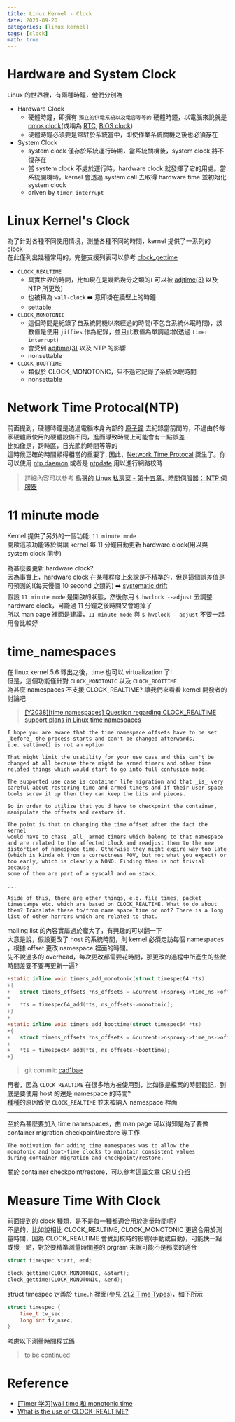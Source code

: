 ```yaml
---
title: Linux Kernel - Clock
date: 2021-09-20
categories: [linux kernel]
tags: [clock]
math: true
---
```


# Hardware and System Clock
Linux 的世界裡，有兩種時鐘，他們分別為

- Hardware Clock
  - 硬體時鐘，即擁有 `獨立的供電系統以及電容等等的` 硬體時鐘，以電腦來說就是 [cmos clock](https://wiki.osdev.org/CMOS#The_Real-Time_Clock)(或稱為 [RTC](https://en.wikipedia.org/wiki/Real-time_clock), [BIOS clock](https://en.wikipedia.org/wiki/BIOS))
  - 硬體時鐘必須要是常駐於系統當中，即使作業系統關機之後也必須存在
- System Clock
  - system clock 僅存於系統運行時期，當系統關機後，system clock 將不復存在
  - 當 system clock 不處於運行時，hardware clock 就發揮了它的用處。當系統開機時，kernel 會透過 system call 去取得 hardware time 並初始化 system clock
  - driven by `timer interrupt`

# Linux Kernel's Clock
為了針對各種不同使用情境，測量各種不同的時間，kernel 提供了一系列的 clock\
在此僅列出幾種常用的，完整支援列表可以參考 [clock_gettime](https://man7.org/linux/man-pages/man2/clock_gettime.2.html)

- `CLOCK_REALTIME`
  - 真實世界的時間，比如現在是幾點幾分之類的( 可以被 [adjtime(3)](https://man7.org/linux/man-pages/man3/adjtime.3.html) 以及 NTP 所更改)
  - 也被稱為 `wall-clock` :arrow_right: 意即掛在牆壁上的時鐘
  - settable
- `CLOCK_MONOTONIC`
  - 這個時間是紀錄了自系統開機以來經過的時間(不包含系統休眠時間)，該數值是使用 `jiffies` 作為紀錄，並且此數值為單調遞增(透過 `timer interrupt`)
  - 會受到 [adjtime(3)](https://man7.org/linux/man-pages/man3/adjtime.3.html) 以及 NTP 的影響
  - nonsettable
- `CLOCK_BOOTTIME`
  - 類似於 CLOCK_MONOTONIC，只不過它記錄了系統休眠時間
  - nonsettable

# Network Time Protocal(NTP)
前面提到，硬體時鐘是透過電腦本身內部的 [原子鐘](https://en.wikipedia.org/wiki/Atomic_clock) 去紀錄當前間的，不過由於每家硬體廠使用的硬體設備不同，進而導致時間上可能會有一點誤差\
比如像是，跨時區，日光節約時間等等的\
這時候正確的時間顯得相當的重要了, 因此，[Network Time Protocal](http://www.ntp.org/) 誕生了。你可以使用 [ntp daemon](https://en.wikipedia.org/wiki/Ntpd) 或者是 [ntpdate](https://linux.die.net/man/8/ntpdate) 用以進行網路校時

> 詳細內容可以參考 [鳥哥的 Linux 私房菜 - 第十五章、時間伺服器： NTP 伺服器](http://linux.vbird.org/linux_server/0440ntp.php)

# 11 minute mode
Kernel 提供了另外的一個功能: `11 minute mode`\
開啟這項功能等於說讓 kernel 每 11 分鐘自動更新 hardware clock(用以與 system clock 同步)

為甚麼要更新 hardware clock?\
因為事實上，hardware clock 在某種程度上來說是不精準的，但是這個誤差值是可預測的!(每天慢個 10 second 之類的) :arrow_right: [systematic drift](https://en.wikipedia.org/wiki/Observational_error)\
假設 `11 minute mode` 是開啟的狀態，然後你用 `$ hwclock --adjust` 去調整 hardware clock，可能過 11 分鐘之後時間又會跑掉了\
所以 man page 裡面是建議，`11 minute mode` 與 `$ hwclock --adjust` 不要一起用會比較好

# time_namespaces
在 linux kernel 5.6 釋出之後，time 也可以 virtualization 了!\
但是，這個功能僅針對 `CLOCK_MONOTONIC` 以及 `CLOCK_BOOTTIME`\
為甚麼 namespaces 不支援 CLOCK_REALTIME? 讓我們來看看 kernel 開發者的討論吧

> [[Y2038][time namespaces] Question regarding CLOCK_REALTIME support plans in Linux time namespaces](https://lore.kernel.org/lkml/20201114102503.GB1000@bug/T/)

```
I hope you are aware that the time namespace offsets have to be set
_before_ the process starts and can't be changed afterwards,
i.e. settime() is not an option.

That might limit the usability for your use case and this can't be
changed at all because there might be armed timers and other time
related things which would start to go into full confusion mode.

The supported use case is container life migration and that _is_ very
careful about restoring time and armed timers and if their user space
tools screw it up then they can keep the bits and pieces.

So in order to utilize that you'd have to checkpoint the container,
manipulate the offsets and restore it.

The point is that on changing the time offset after the fact the kernel
would have to chase _all_ armed timers which belong to that namespace
and are related to the affected clock and readjust them to the new
distortion of namespace time. Otherwise they might expire way too late
(which is kinda ok from a correctness POV, but not what you expect) or
too early, which is clearly a NONO. Finding them is not trivial because
some of them are part of a syscall and on stack.

...

Aside of this, there are other things, e.g. file times, packet
timestamps etc. which are based on CLOCK_REALTIME. What to do about
them? Translate these to/from name space time or not? There is a long
list of other horrors which are related to that.
```

mailing list 的內容實屬過於龐大了，有興趣的可以翻一下\
大意是說，假設更改了 host 的系統時間，則 kernel 必須走訪每個 namespaces ，根據 offset 更改 namespace 裡面的時間。\
先不說過多的 overhead，每次更改都需要花時間，那更改的過程中所產生的些微時間差要不要再更新一遍?

```c
+static inline void timens_add_monotonic(struct timespec64 *ts)
+{
+	struct timens_offsets *ns_offsets = &current->nsproxy->time_ns->offsets;
+
+	*ts = timespec64_add(*ts, ns_offsets->monotonic);
+}
+
+static inline void timens_add_boottime(struct timespec64 *ts)
+{
+	struct timens_offsets *ns_offsets = &current->nsproxy->time_ns->offsets;
+
+	*ts = timespec64_add(*ts, ns_offsets->boottime);
+}
```

> git commit: [cad1bae](https://lore.kernel.org/lkml/157894257123.19145.5195489599326442618.tip-bot2@tip-bot2/)

再者，因為 `CLOCK_REALTIME` 在很多地方被使用到，比如像是檔案的時間戳記，到底是要使用 host 的還是 namespace 的時間?\
種種的原因致使 `CLOCK_REALTIME` 並未被納入 namespace 裡面

<hr>

至於為甚麼要加入 time namespaces，由 man page 可以得知是為了要做 container migration checkpoint/restore 等工作

```
The motivation for adding time namespaces was to allow the
monotonic and boot-time clocks to maintain consistent values
during container migration and checkpoint/restore.
```

關於 container checkpoint/restore，可以參考這篇文章 [CRIU 介绍](https://blog.csdn.net/weixin_38669561/article/details/98183545)

# Measure Time With Clock
前面提到的 clock 種類，是不是每一種都適合用於測量時間呢?\
不是的，比如說相比 CLOCK_REALTIME, CLOCK_MONOTONIC 更適合用於測量時間，因為 CLOCK_REALTIME 會受到校時的影響(手動或自動)，可能快一點或慢一點，對於要精準測量時間差的 prgram 來說可能不是那麼的適合

```c
struct timespec start, end;

clock_gettime(CLOCK_MONOTONIC, &start);
clock_gettime(CLOCK_MONOTONIC, &end);
```

struct timespec 定義於 `time.h` 裡面(參見 [21.2 Time Types](https://www.gnu.org/software/libc/manual/html_node/Time-Types.html))，如下所示

```c
struct timespec {
    time_t tv_sec;
    long int tv_nsec;
}
```

考慮以下測量時間程式碼

> to be continued

# Reference
- [[Timer 学习]wall time 和 monotonic time](https://blog.csdn.net/peterlin666/article/details/32344355)
- [What is the use of CLOCK_REALTIME?](https://stackoverflow.com/a/41895737)
